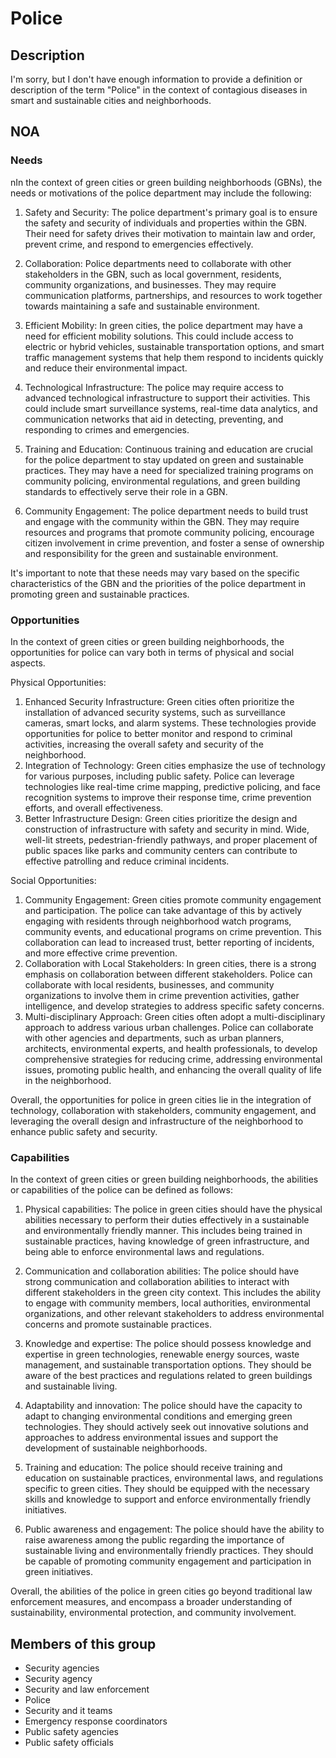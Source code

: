 # Police

## Description

I'm sorry, but I don't have enough information to provide a definition or description of the term "Police" in the context of contagious diseases in smart and sustainable cities and neighborhoods.

## NOA

### Needs

nIn the context of green cities or green building neighborhoods (GBNs), the needs or motivations of the police department may include the following:

1. Safety and Security: The police department's primary goal is to ensure the safety and security of individuals and properties within the GBN. Their need for safety drives their motivation to maintain law and order, prevent crime, and respond to emergencies effectively.

2. Collaboration: Police departments need to collaborate with other stakeholders in the GBN, such as local government, residents, community organizations, and businesses. They may require communication platforms, partnerships, and resources to work together towards maintaining a safe and sustainable environment.

3. Efficient Mobility: In green cities, the police department may have a need for efficient mobility solutions. This could include access to electric or hybrid vehicles, sustainable transportation options, and smart traffic management systems that help them respond to incidents quickly and reduce their environmental impact.

4. Technological Infrastructure: The police may require access to advanced technological infrastructure to support their activities. This could include smart surveillance systems, real-time data analytics, and communication networks that aid in detecting, preventing, and responding to crimes and emergencies.

5. Training and Education: Continuous training and education are crucial for the police department to stay updated on green and sustainable practices. They may have a need for specialized training programs on community policing, environmental regulations, and green building standards to effectively serve their role in a GBN.

6. Community Engagement: The police department needs to build trust and engage with the community within the GBN. They may require resources and programs that promote community policing, encourage citizen involvement in crime prevention, and foster a sense of ownership and responsibility for the green and sustainable environment.

It's important to note that these needs may vary based on the specific characteristics of the GBN and the priorities of the police department in promoting green and sustainable practices.

### Opportunities

In the context of green cities or green building neighborhoods, the opportunities for police can vary both in terms of physical and social aspects. 

Physical Opportunities:
1. Enhanced Security Infrastructure: Green cities often prioritize the installation of advanced security systems, such as surveillance cameras, smart locks, and alarm systems. These technologies provide opportunities for police to better monitor and respond to criminal activities, increasing the overall safety and security of the neighborhood.
2. Integration of Technology: Green cities emphasize the use of technology for various purposes, including public safety. Police can leverage technologies like real-time crime mapping, predictive policing, and face recognition systems to improve their response time, crime prevention efforts, and overall effectiveness.
3. Better Infrastructure Design: Green cities prioritize the design and construction of infrastructure with safety and security in mind. Wide, well-lit streets, pedestrian-friendly pathways, and proper placement of public spaces like parks and community centers can contribute to effective patrolling and reduce criminal incidents.

Social Opportunities:
1. Community Engagement: Green cities promote community engagement and participation. The police can take advantage of this by actively engaging with residents through neighborhood watch programs, community events, and educational programs on crime prevention. This collaboration can lead to increased trust, better reporting of incidents, and more effective crime prevention.
2. Collaboration with Local Stakeholders: In green cities, there is a strong emphasis on collaboration between different stakeholders. Police can collaborate with local residents, businesses, and community organizations to involve them in crime prevention activities, gather intelligence, and develop strategies to address specific safety concerns.
3. Multi-disciplinary Approach: Green cities often adopt a multi-disciplinary approach to address various urban challenges. Police can collaborate with other agencies and departments, such as urban planners, architects, environmental experts, and health professionals, to develop comprehensive strategies for reducing crime, addressing environmental issues, promoting public health, and enhancing the overall quality of life in the neighborhood.

Overall, the opportunities for police in green cities lie in the integration of technology, collaboration with stakeholders, community engagement, and leveraging the overall design and infrastructure of the neighborhood to enhance public safety and security.

### Capabilities

In the context of green cities or green building neighborhoods, the abilities or capabilities of the police can be defined as follows:

1. Physical capabilities: The police in green cities should have the physical abilities necessary to perform their duties effectively in a sustainable and environmentally friendly manner. This includes being trained in sustainable practices, having knowledge of green infrastructure, and being able to enforce environmental laws and regulations.

2. Communication and collaboration abilities: The police should have strong communication and collaboration abilities to interact with different stakeholders in the green city context. This includes the ability to engage with community members, local authorities, environmental organizations, and other relevant stakeholders to address environmental concerns and promote sustainable practices.

3. Knowledge and expertise: The police should possess knowledge and expertise in green technologies, renewable energy sources, waste management, and sustainable transportation options. They should be aware of the best practices and regulations related to green buildings and sustainable living.

4. Adaptability and innovation: The police should have the capacity to adapt to changing environmental conditions and emerging green technologies. They should actively seek out innovative solutions and approaches to address environmental issues and support the development of sustainable neighborhoods.

5. Training and education: The police should receive training and education on sustainable practices, environmental laws, and regulations specific to green cities. They should be equipped with the necessary skills and knowledge to support and enforce environmentally friendly initiatives.

6. Public awareness and engagement: The police should have the ability to raise awareness among the public regarding the importance of sustainable living and environmentally friendly practices. They should be capable of promoting community engagement and participation in green initiatives.

Overall, the abilities of the police in green cities go beyond traditional law enforcement measures, and encompass a broader understanding of sustainability, environmental protection, and community involvement.

## Members of this group

* Security agencies
* Security agency
* Security and law enforcement
* Police
* Security and it teams
* Emergency response coordinators
* Public safety agencies
* Public safety officials